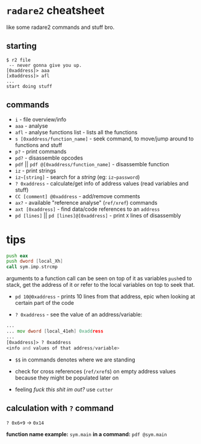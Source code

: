 # `radare2` cheatsheet

like some radare2 commands and stuff bro.

## starting

```
$ r2 file
 -- never gonna give you up.
[0xaddress]> aaa
[x0address]> afl
...
start doing stuff
```

## commands

- `i` - file overview/info
- `aaa` - analyse
- `afl` - analyse functions list - lists all the functions
- `s [0xaddress/function_name]` - seek command, to move/jump around to functions and stuff
- `p?` - print commands
- `pd?` - disassemble opcodes
- `pdf` || `pdf @[0xaddress/function_name]` - disassemble function
- `iz` - print strings
- `iz~[string]` - search for a _string_ (eg: `iz~password`)
- `? 0xaddress` - calculate/get info of address values (read variables and stuff)
- `CC [comment] @0xaddress` - add/remove comments
- `ax?` - available "reference analyse" (`ref/xref`) commands
- `axt [0xaddress]` - find data/code references to an `address`
- `pd [lines]` || `pd [lines]@[0xaddress]` - print `X` lines of disassembly

# tips

```asm
push eax
push dword [local_Xh]
call sym.imp.strcmp
```

arguments to a function call can be seen on top of it as variables `push`ed to stack, get the address of it or refer to the local variables on top to seek that.

- `pd 10@0xaddress` - prints 10 lines from that address, epic when looking at certain part of the code

- `? 0xaddress` - see the value of an address/variable:

```asm
...
... mov dword [local_41eh] 0xaddress
...
[0xaddress]> ? 0xaddress
<info and values of that address/variable>
```

- `$$` in commands denotes where we are standing

- check for cross references (`ref/xref`s) on empty address values because they might be populated later on

- feeling _fuck this shit im out?_ use `cutter`

## calculation with `?` command

`? 0x6+9` -> `0x14`

**function name example:** `sym.main`
**in a command:** `pdf @sym.main`
